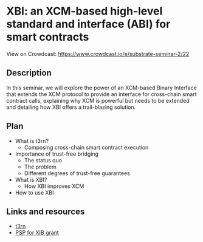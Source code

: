 # XBI: an XCM-based high-level standard and interface (ABI) for smart contracts

View on Crowdcast: https://www.crowdcast.io/e/substrate-seminar-2/22

## Description

In this seminar, we will explore the power of an XCM-based Binary Interface that extends the XCM protocol to provide an interface for cross-chain smart contract calls, explaining why XCM is powerful but needs to be extended and detailing how XBI offers a
trail-blazing solution.

## Plan

- What is t3rn?
  - Composing cross-chain smart contract execution
- Importance of trust-free bridging
  - The status quo
  - The problem
  - Different degrees of trust-free guarantees
- What is XBI?
  - How XBI improves XCM
- How to use XBI

## Links and resources

- [t3rn](https://github.com/t3rn)
- [PSP for XIB grant](https://github.com/w3f/Grants-Program/blob/master/applications/xbi-format-psp-t3rn.md)
